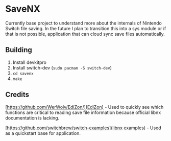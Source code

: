 # SaveNX
Currently base project to understand more about the internals of Nintendo Switch file saving. In the future I plan to transition this into a sys module or if that is not possible, application that can cloud sync save files automatically.

## Building
1. Install devkitpro
2. Install switch-dev (`sudo pacman -S switch-dev`)
3. `cd savenx`
4. `make`

## Credits
[https://github.com/WerWolv/EdiZon/](EdiZon) - Used to quickly see which functions are critical to reading save file information because official libnx documentation is lacking.

[https://github.com/switchbrew/switch-examples](libnx examples) - Used as a quickstart base for application.